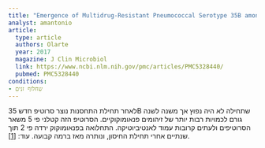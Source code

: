 ```yaml
---
title: "Emergence of Multidrug-Resistant Pneumococcal Serotype 35B among Children in the United States"
analyst: amantonio
article:
  type: article
  authors: Olarte
  year: 2017
  magazine: J Clin Microbiol
  link: https://www.ncbi.nlm.nih.gov/pmc/articles/PMC5328440/
  pubmed: PMC5328440
conditions:
- שחלוף זנים
---
```


לאחר תחילת התחסנות נוצר סרוטיפ חדש 35B שתחילה לא היה נפוץ אך משנה לשנה גורם לכמויות רבות יותר של זיהומים פנאומוקוקיים. הסרוטיפ הזה קטלני פי 5 משאר הסרוטיפים ולעתים קרובות עמוד לאנטיביוטיקה.
התחלואה בפנאומוקוק ירדה פי 2 תוך שנתיים אחרי תחילת החיסון, ונותרה מאז ברמה קבועה. עוד: [[1]](https://www.ncbi.nlm.nih.gov/pmc/articles/PMC5328434/).
